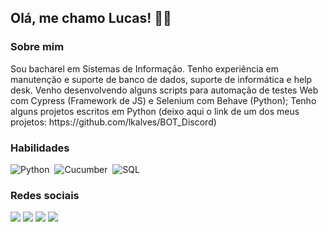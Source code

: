 ## Olá, me chamo Lucas! 🧑‍💻

### Sobre mim
<p>Sou bacharel em Sistemas de Informação. Tenho experiência em manutenção e suporte de banco de dados, suporte de informática e help desk. Venho desenvolvendo alguns scripts para automação de testes Web com Cypress (Framework de JS) e Selenium com Behave (Python);
Tenho alguns projetos escritos em Python (deixo aqui o link de um dos meus projetos: https://github.com/lkalves/BOT_Discord)
 </p>

### Habilidades

![Python](https://img.shields.io/badge/-Python-white?logo=python)&nbsp;
![Cucumber](https://img.shields.io/badge/-Cucumber-white?logo=cucumber)&nbsp;
![SQL](https://img.shields.io/badge/-MySQL-white?logo=mysql)&nbsp;


### Redes sociais

<a href="https://lucasalvesdesouza.com.br" target="_blank"><img src="https://img.shields.io/badge/-Site-53A6BE?style=flat-square&logo=headspace&logoColor=white"/></a>
<a href="https://www.linkedin.com/in/lucasalves007/" target="_blank"><img src="https://img.shields.io/badge/-Linkedin-0077B5?style=flat-square&logo=Linkedin&logoColor=white"/></a>
<a href="https://www.facebook.com/lucasalves007/" target="_blank"><img src="https://img.shields.io/badge/-Facebook-1877f2?style=flat-square&logo=facebook&logoColor=white"/></a>
<a href="https://www.instagram.com/LKalvex/" target="_blank"><img src="https://img.shields.io/badge/-Instagram-E4405F?style=flat-square&logo=instagram&logoColor=white"/></a>

<!--
Here are some ideas to get you started:

- 🔭 Atualmente estou trabalhando em A2B Group
- 🌱 Atualmente estou aprendendo Kotlin
- 👯 Estou procurando colaborar em .
- 🤔 Estou procurando ajuda com Lógica de Programação
- 💬 Pergunte-me sobre ...
- 📫 Como entrar em contato comigo: ...
- 😄 Pronomes: ...
- ⚡ Curiosidade: ... 
-->
